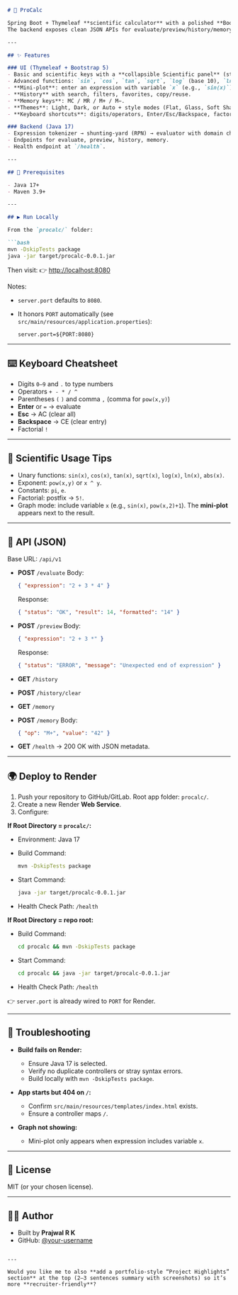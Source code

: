 
````markdown
# 🔢 ProCalc

Spring Boot + Thymeleaf **scientific calculator** with a polished **Bootstrap 5 UI**, history, memory, themes, and keyboard shortcuts.  
The backend exposes clean JSON APIs for evaluate/preview/history/memory.

---

## ✨ Features

### UI (Thymeleaf + Bootstrap 5)
- Basic and scientific keys with a **collapsible Scientific panel** (state persisted).
- Advanced functions: `sin`, `cos`, `tan`, `sqrt`, `log` (base 10), `ln`, `abs`, `pow`, constants `pi`/`e`, and factorial `n!`.
- **Mini-plot**: enter an expression with variable `x` (e.g., `sin(x)`) to see a small live graph next to the result.
- **History** with search, filters, favorites, copy/reuse.
- **Memory keys**: MC / MR / M+ / M−.
- **Themes**: Light, Dark, or Auto + style modes (Flat, Glass, Soft Shadows).
- **Keyboard shortcuts**: digits/operators, Enter/Esc/Backspace, factorial `!`.

### Backend (Java 17)
- Expression tokenizer → shunting-yard (RPN) → evaluator with domain checks for scientific functions.
- Endpoints for evaluate, preview, history, memory.
- Health endpoint at `/health`.

---

## 🔧 Prerequisites

- Java 17+
- Maven 3.9+

---

## ▶️ Run Locally

From the `procalc/` folder:

```bash
mvn -DskipTests package
java -jar target/procalc-0.0.1.jar
````

Then visit:
👉 [http://localhost:8080](http://localhost:8080)

Notes:

* `server.port` defaults to `8080`.
* It honors `PORT` automatically (see `src/main/resources/application.properties`):

  ```properties
  server.port=${PORT:8080}
  ```

---

## ⌨️ Keyboard Cheatsheet

* Digits `0–9` and `.` to type numbers
* Operators `+ - * / ^`
* Parentheses `(` `)` and comma `,` (comma for `pow(x,y)`)
* **Enter** or `=` → evaluate
* **Esc** → AC (clear all)
* **Backspace** → CE (clear entry)
* Factorial `!`

---

## 📘 Scientific Usage Tips

* Unary functions: `sin(x)`, `cos(x)`, `tan(x)`, `sqrt(x)`, `log(x)`, `ln(x)`, `abs(x)`.
* Exponent: `pow(x,y)` or `x ^ y`.
* Constants: `pi`, `e`.
* Factorial: postfix → `5!`.
* Graph mode: include variable `x` (e.g., `sin(x)`, `pow(x,2)+1`). The **mini-plot** appears next to the result.

---

## 📡 API (JSON)

Base URL: `/api/v1`

* **POST** `/evaluate`
  Body:

  ```json
  { "expression": "2 + 3 * 4" }
  ```

  Response:

  ```json
  { "status": "OK", "result": 14, "formatted": "14" }
  ```

* **POST** `/preview`
  Body:

  ```json
  { "expression": "2 + 3 *" }
  ```

  Response:

  ```json
  { "status": "ERROR", "message": "Unexpected end of expression" }
  ```

* **GET** `/history`

* **POST** `/history/clear`

* **GET** `/memory`

* **POST** `/memory`
  Body:

  ```json
  { "op": "M+", "value": "42" }
  ```

* **GET** `/health` → 200 OK with JSON metadata.

---

## 🌍 Deploy to Render

1. Push your repository to GitHub/GitLab. Root app folder: `procalc/`.
2. Create a new Render **Web Service**.
3. Configure:

**If Root Directory = `procalc/`:**

* Environment: Java 17
* Build Command:

  ```bash
  mvn -DskipTests package
  ```
* Start Command:

  ```bash
  java -jar target/procalc-0.0.1.jar
  ```
* Health Check Path: `/health`

**If Root Directory = repo root:**

* Build Command:

  ```bash
  cd procalc && mvn -DskipTests package
  ```
* Start Command:

  ```bash
  cd procalc && java -jar target/procalc-0.0.1.jar
  ```
* Health Check Path: `/health`

👉 `server.port` is already wired to `PORT` for Render.

---

## 🐞 Troubleshooting

* **Build fails on Render:**

  * Ensure Java 17 is selected.
  * Verify no duplicate controllers or stray syntax errors.
  * Build locally with `mvn -DskipTests package`.

* **App starts but 404 on `/`:**

  * Confirm `src/main/resources/templates/index.html` exists.
  * Ensure a controller maps `/`.

* **Graph not showing:**

  * Mini-plot only appears when expression includes variable `x`.

---

## 📜 License

MIT (or your chosen license).

---

## 👨‍💻 Author

* Built by **Prajwal R K**
* GitHub: [@your-username](https://github.com/Prajwal-R-K/calculator-button-app.git)

```

---

Would you like me to also **add a portfolio-style “Project Highlights” section** at the top (2–3 sentences summary with screenshots) so it’s more **recruiter-friendly**?
```
